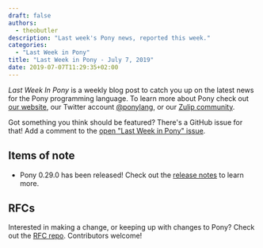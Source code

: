 ```yaml
---
draft: false
authors:
  - theobutler
description: "Last week's Pony news, reported this week."
categories:
  - "Last Week in Pony"
title: "Last Week in Pony - July 7, 2019"
date: 2019-07-07T11:29:35+02:00
---
```

_Last Week In Pony_ is a weekly blog post to catch you up on the latest news for the Pony programming language. To learn more about Pony check out [our website](https://ponylang.io), our Twitter account [@ponylang](https://twitter.com/ponylang), or our [Zulip community](https://ponylang.zulipchat.com).

Got something you think should be featured? There's a GitHub issue for that! Add a comment to the [open "Last Week in Pony" issue](https://github.com/ponylang/ponylang.github.io/issues?q=is%3Aissue+is%3Aopen+label%3Alast-week-in-pony).
<!-- more -->

## Items of note

- Pony 0.29.0 has been released! Check out the [release notes](https://www.ponylang.io/blog/2019/07/0.29.0-released/) to learn more.

## RFCs

Interested in making a change, or keeping up with changes to Pony? Check out the [RFC repo](https://github.com/ponylang/rfcs). Contributors welcome!
